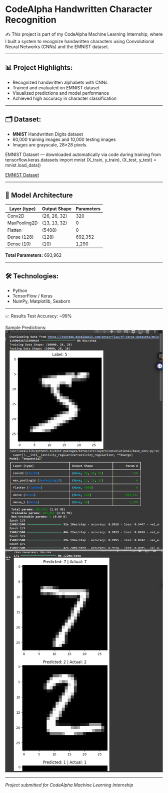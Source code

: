 # CodeAlpha Handwritten Character Recognition

✍️ This project is part of my CodeAlpha Machine Learning Internship, where I built a system to recognize handwritten characters using Convolutional Neural Networks (CNNs) and the EMNIST dataset.

---

## 📊 Project Highlights:
- Recognized handwritten alphabets with CNNs
- Trained and evaluated on EMNIST dataset
- Visualized predictions and model performance
- Achieved high accuracy in character classification

---

## 🗂 Dataset:
- **MNIST** Handwritten Digits dataset  
- 60,000 training images and 10,000 testing images  
- Images are grayscale, 28×28 pixels.
  
EMNIST Dataset — downloaded automatically via code during training
from tensorflow.keras.datasets import mnist
(X_train, y_train), (X_test, y_test) = mnist.load_data()

[EMNIST Dataset](https://www.nist.gov/itl/products-and-services/emnist-dataset)


---

## 🧠 Model Architecture
| Layer (type)   | Output Shape  | Parameters |
|---------------|--------------|------------|
| Conv2D        | (26, 26, 32) | 320        |
| MaxPooling2D  | (13, 13, 32) | 0          |
| Flatten       | (5408)       | 0          |
| Dense (128)   | (128)        | 692,352    |
| Dense (10)    | (10)         | 1,290      |

**Total Parameters:** 693,962

---

## 🛠 Technologies:
- Python
- TensorFlow / Keras
- NumPy, Matplotlib, Seaborn


---


📈 Results
Test Accuracy: ~99%

Sample Predictions:
![Prediction Example 1](Result1.png)  
![Prediction Example 2](Result2.png)  

---

*Project submitted for CodeAlpha Machine Learning Internship*
